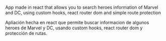 App made in react that allows you to search heroes information of Marvel and DC, using custom hooks, react router dom and simple route protection

Apliación hecha en react que permite buscar informacion de algunos heroes de Marvel y DC, usando custom hooks, react router dom y protección de rutas.
